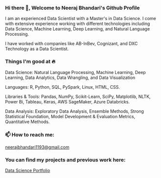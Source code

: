 ### Hi there 👋, Welcome to Neeraj Bhandari's Github Profile 


I am an experienced Data Scientist with a Master's in Data Science. I come with extensive experience working with different technologies including Data Science, Machine Learning, Deep Learning, and Natural Language Processing.

I have worked with companies like AB-InBev, Cognizant, and DXC Technology as a Data Scientist.

### Things I'm good at 🔥

Data Science: Natural Language Processing, Machine Learning, Deep Learning, Data Analytics, Data Wrangling, and Data Visualization

Languages: R, Python, SQL, PySpark, Linux, HTML, CSS.

Libraries & Tools: Pandas, NumPy, Scikit-Learn, SciPy, Matplotlib, NLTK, Power Bi, Tableau, Keras, AWS SageMaker, Azure Databricks.

Data Analysis: Exploratory Data Analysis, Ensemble Methods, Strong Statistical Foundation, Model Development & Evaluation Metrics, Quantitative Methods.


### 📫 How to reach me: 
neerajbhandari1193@gmail.com

### You can find my projects and previous work here:

[Data Science Portfolio](https://github.com/NeerajBhandari11/Data-Science-portfolio)





